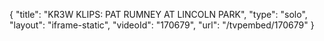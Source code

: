 {
    "title": "KR3W KLIPS: PAT RUMNEY AT LINCOLN PARK",
    "type": "solo",
    "layout": "iframe-static",
    "videoId": "170679",
    "url": "\/tvpembed\/170679"
}